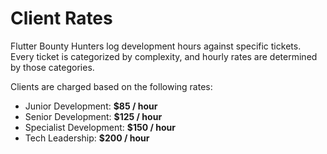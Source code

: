 # Client Rates
Flutter Bounty Hunters log development hours against specific tickets. Every ticket is categorized by complexity, and hourly rates are determined by those categories.

Clients are charged based on the following rates:

- Junior Development: **$85 / hour**
- Senior Development: **$125 / hour**
- Specialist Development: **$150 / hour**
- Tech Leadership: **$200 / hour**
